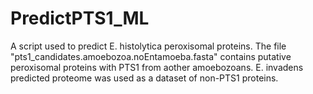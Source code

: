 # PredictPTS1_ML
A script used to predict E. histolytica peroxisomal proteins. The file "pts1_candidates.amoebozoa.noEntamoeba.fasta" contains putative peroxisomal proteins with PTS1 from aother amoebozoans. E. invadens predicted proteome was used as a dataset of non-PTS1 proteins.

